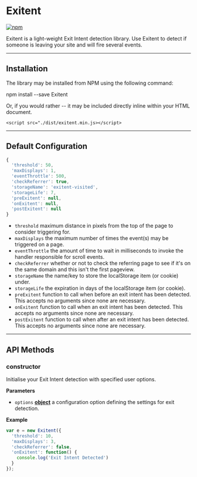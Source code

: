 # Exitent

[![npm](https://img.shields.io/npm/dt/Exitent.svg)](https://www.npmjs.com/package/Exitent)

Exitent is a light-weight Exit Intent detection library.  Use Exitent to detect if someone is leaving your site and will fire several events.

----------

## Installation

The library may be installed from NPM using the following command:

  npm install --save Exitent

Or, if you would rather -- it may be included directly inline within your HTML document.

    <script src="./dist/exitent.min.js></script>

----------

## Default Configuration

```javascript
{
  'threshold': 50,
  'maxDisplays': 1,
  'eventThrottle': 500,
  'checkReferrer': true,
  'storageName': 'exitent-visited',
  'storageLife': 7,
  'preExitent': null,
  'onExitent': null,
  'postExitent': null
}
```

-   `threshold` maximum distance in pixels from the top of the page to consider triggering for.
-   `maxDisplays` the maximum number of times the event(s) may be triggered on a page.
-   `eventThrottle` the amount of time to wait in milliseconds to invoke the handler responsible for scroll events.
-   `checkReferrer` whether or not to check the referring page to see if it's on the same domain and this isn't the first pageview.
-   `storageName` the name/key to store the localStorage item (or cookie) under.
-   `storageLife` the expiration in days of the localStorage item (or cookie).
-   `preExitent` function to call when before an exit intent has been detected. This accepts no arguments since none are necessary.
-   `onExitent` function to call when an exit intent has been detected. This accepts no arguments since none are necessary.
-   `postExitent` function to call when after an exit intent has been detected. This accepts no arguments since none are necessary.

----------

## API Methods

### constructor

Initialise your Exit Intent detection with specified user options.

**Parameters**

-   `options` **[object](https://developer.mozilla.org/en-US/docs/Web/JavaScript/Reference/Global_Objects/Object)** a configuration option defining the settings for exit detection.

**Example**

```javascript
var e = new Exitent({
  'threshold': 10,
  'maxDisplays': 3,
  'checkReferrer': false,
  'onExitent': function() {
    console.log('Exit Intent Detected')
  }
});
```
